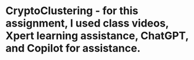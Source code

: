 # CryptoClustering - for this assignment, I used class videos, Xpert learning assistance, ChatGPT, and Copilot for assistance.
